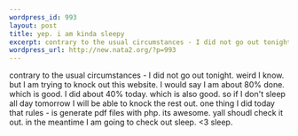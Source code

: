 ```yaml
--- 
wordpress_id: 993
layout: post
title: yep. i am kinda sleepy
excerpt: contrary to the usual circumstances - I did not go out tonight. weird I know. but I am trying to knock out this website. I would say I am about 80% done. which is good. I did about 40% today. which is also good. so if I don't sleep all day tomorrow I will be able to knock the rest out. one thing I did today that rules - is generate pdf files with php. its awesome. yall shoudl check it out. in th...
wordpress_url: http://new.nata2.org/?p=993
---
```

contrary to the usual circumstances - I did not go out tonight. weird I know. but I am trying to knock out this website. I would say I am about 80% done. which is good. I did about 40% today. which is also good. so if I don't sleep all day tomorrow I will be able to knock the rest out. one thing I did today that rules - is generate pdf files with php. its awesome. yall shoudl check it out. in the meantime I am going to check out sleep. <3 sleep. 
